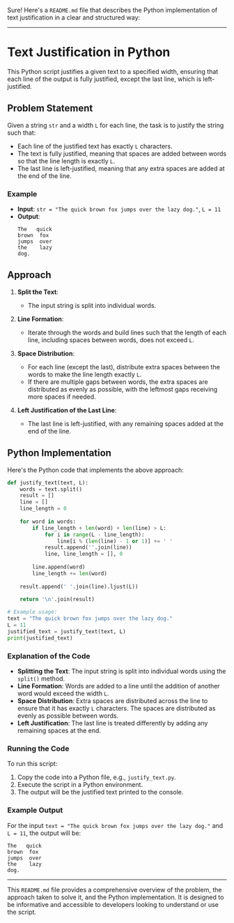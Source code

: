 Sure! Here's a `README.md` file that describes the Python implementation of text justification in a clear and structured way:

---

# Text Justification in Python

This Python script justifies a given text to a specified width, ensuring that each line of the output is fully justified, except the last line, which is left-justified.

## Problem Statement

Given a string `str` and a width `L` for each line, the task is to justify the string such that:
- Each line of the justified text has exactly `L` characters.
- The text is fully justified, meaning that spaces are added between words so that the line length is exactly `L`.
- The last line is left-justified, meaning that any extra spaces are added at the end of the line.

### Example

- **Input**: `str = "The quick brown fox jumps over the lazy dog."`, `L = 11`
- **Output**:
  ```
  The   quick
  brown  fox
  jumps  over
  the    lazy
  dog.      
  ```

## Approach

1. **Split the Text**:
   - The input string is split into individual words.

2. **Line Formation**:
   - Iterate through the words and build lines such that the length of each line, including spaces between words, does not exceed `L`.

3. **Space Distribution**:
   - For each line (except the last), distribute extra spaces between the words to make the line length exactly `L`.
   - If there are multiple gaps between words, the extra spaces are distributed as evenly as possible, with the leftmost gaps receiving more spaces if needed.

4. **Left Justification of the Last Line**:
   - The last line is left-justified, with any remaining spaces added at the end of the line.

## Python Implementation

Here's the Python code that implements the above approach:

```python
def justify_text(text, L):
    words = text.split()
    result = []
    line = []
    line_length = 0
    
    for word in words:
        if line_length + len(word) + len(line) > L:
            for i in range(L - line_length):
                line[i % (len(line) - 1 or 1)] += ' '
            result.append(''.join(line))
            line, line_length = [], 0
        
        line.append(word)
        line_length += len(word)
    
    result.append(' '.join(line).ljust(L))
    
    return '\n'.join(result)

# Example usage:
text = "The quick brown fox jumps over the lazy dog."
L = 11
justified_text = justify_text(text, L)
print(justified_text)
```

### Explanation of the Code

- **Splitting the Text**: The input string is split into individual words using the `split()` method.
- **Line Formation**: Words are added to a line until the addition of another word would exceed the width `L`.
- **Space Distribution**: Extra spaces are distributed across the line to ensure that it has exactly `L` characters. The spaces are distributed as evenly as possible between words.
- **Left Justification**: The last line is treated differently by adding any remaining spaces at the end.

### Running the Code

To run this script:
1. Copy the code into a Python file, e.g., `justify_text.py`.
2. Execute the script in a Python environment.
3. The output will be the justified text printed to the console.

### Example Output

For the input `text = "The quick brown fox jumps over the lazy dog."` and `L = 11`, the output will be:

```
The   quick
brown  fox
jumps  over
the    lazy
dog.      
```

---

This `README.md` file provides a comprehensive overview of the problem, the approach taken to solve it, and the Python implementation. It is designed to be informative and accessible to developers looking to understand or use the script.
